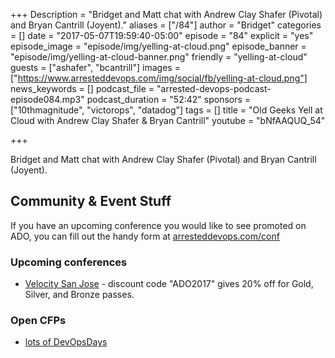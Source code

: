 +++
Description = "Bridget and Matt chat with Andrew Clay Shafer (Pivotal) and Bryan Cantrill (Joyent)."
aliases = ["/84"]
author = "Bridget"
categories = []
date = "2017-05-07T19:59:40-05:00"
episode = "84"
explicit = "yes"
episode_image = "episode/img/yelling-at-cloud.png"
episode_banner = "episode/img/yelling-at-cloud-banner.png"
friendly = "yelling-at-cloud"
guests = ["ashafer", "bcantrill"]
images = ["https://www.arresteddevops.com/img/social/fb/yelling-at-cloud.png"]
news_keywords = []
podcast_file = "arrested-devops-podcast-episode084.mp3"
podcast_duration = "52:42"
sponsors = ["10thmagnitude", "victorops", "datadog"]
tags = []
title = "Old Geeks Yell at Cloud with Andrew Clay Shafer & Bryan Cantrill"
youtube = "bNfAAQUQ_54"

+++

Bridget and Matt chat with Andrew Clay Shafer (Pivotal) and Bryan Cantrill (Joyent).


## Community & Event Stuff

If you have an upcoming conference you would like to see promoted on ADO, you can fill out the handy form at [arresteddevops.com/conf](https://arresteddevops.com/conf)

### Upcoming conferences

- [Velocity San Jose](https://conferences.oreilly.com/velocity/vl-ca) - discount code "ADO2017" gives 20% off for Gold, Silver, and Bronze passes.

### Open CFPs

* [lots of DevOpsDays](https://devopsdays.org/speaking)

